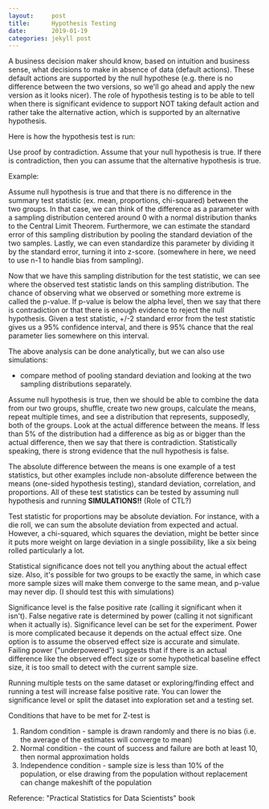 ```yaml
---
layout:     post
title:      Hypothesis Testing
date:       2019-01-19
categories: jekyll post
---
```

<script type="text/javascript" async
  src="https://cdnjs.cloudflare.com/ajax/libs/mathjax/2.7.1/MathJax.js?config=TeX-MML-AM_CHTML">
</script>

A business decision maker should know, based on intuition and business sense, what decisions to make in absence of data (default actions). These default actions are supported by the null hypothese (e.g. there is no difference between the two versions, so we'll go ahead and apply the new version as it looks nicer). The role of hypothesis testing is to be able to tell when there is significant evidence to support NOT taking default action and rather take the alternative action, which is supported by an alternative hypothesis. 

Here is how the hypothesis test is run:

Use proof by contradiction. Assume that your null hypothesis is true. If there is contradiction, then you can assume that the alternative hypothesis is true.

Example:

Assume null hypothesis is true and that there is no difference in the summary test statistic (ex. mean, proportions, chi-squared) between the two groups. In that case, we can think of the difference as a parameter with a sampling distribution centered around 0 with a normal distribution thanks to the Central Limit Theorem. Furthermore, we can estimate the standard error of this sampling distribution by pooling the standard deviation of the two samples. Lastly, we can even standardize this parameter by dividing it by the standard error, turning it into z-score. (somewhere in here, we need to use n-1 to handle bias from sampling).

Now that we have this sampling distribution for the test statistic, we can see where the observed test statistic lands on this sampling distribution. The chance of observing what we observed or something more extreme is called the p-value. If p-value is below the alpha level, then we say that there is contradiction or that there is enough evidence to reject the null hypothesis. Given a test statistic, +/-2 standard error from the test statistic gives us a 95% confidence interval, and there is 95% chance that the real parameter lies somewhere on this interval.

The above analysis can be done analytically, but we can also use simulations:
* compare method of pooling standard deviation and looking at the two sampling distributions separately.

Assume null hypothesis is true, then we should be able to combine the data from our two groups, shuffle, create two new groups, calculate the means, repeat multiple times, and see a distribution that represents, supposedly, both of the groups. Look at the actual difference between the means. If less than 5% of the distribution had a difference as big as or bigger than the actual difference, then we say that there is contradiction. Statistically speaking, there is strong evidence that the null hypothesis is false.

The absolute difference between the means is one example of a test statistics, but other examples include non-absolute difference between the means (one-sided hypothesis testing), standard deviation, correlation, and proportions. All of these test statistics can be tested by assuming null hypothesis and running **SIMULATIONS!!** (Role of CTL?)

Test statistic for proportions may be absolute deviation. For instance, with a die roll, we can sum the absolute deviation from expected and actual. However, a chi-squared, which squares the deviation, might be better since it puts more weight on large deviation in a single possibility, like a six being rolled particularly a lot.

Statistical significance does not tell you anything about the actual effect size. Also, it's possible for two groups to be exactly the same, in which case more sample sizes will make them converge to the same mean, and p-value may never dip. (I should test this with simulations)

Significance level is the false positive rate (calling it significant when it isn't). False negative rate is determined by power (calling it not significant when it actually is). Significance level can be set for the experiment. Power is more complicated because it depends on the actual effect size. One option is to assume the observed effect size is accurate and simulate. Failing power ("underpowered") suggests that if there is an actual difference like the observed effect size or some hypothetical baseline effect size, it is too small to detect with the current sample size.

Running multiple tests on the same dataset or exploring/finding effect and running a test will increase false positive rate. You can lower the significance level or split the dataset into exploration set and a testing set.


Conditions that have to be met for Z-test is
1) Random condition - sample is drawn randomly and there is no bias (i.e. the average of the estimates will converge to mean)
2) Normal condition - the count of success and failure are both at least 10, then normal approximation holds
3) Independence condition - sample size is less than 10% of the population, or else drawing from the population without replacement can change makeshift of the population


Reference: "Practical Statistics for Data Scientists" book
